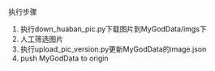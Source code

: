 执行步骤
1. 执行down_huaban_pic.py下载图片到MyGodData/imgs下
2. 人工筛选图片
3. 执行upload_pic_version.py更新MyGodData的image.json
4. push MyGodData to origin